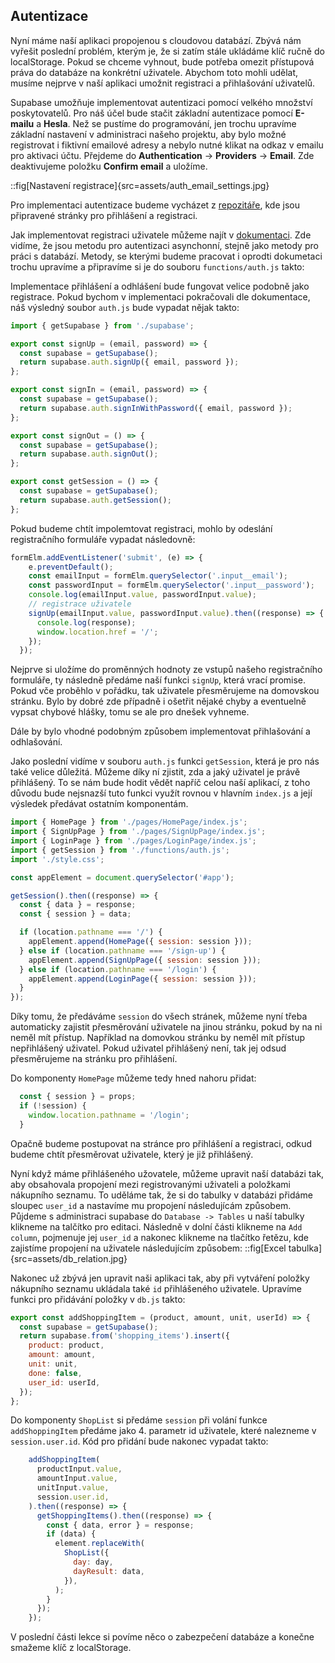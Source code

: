 ## Autentizace

Nyní máme naší aplikaci propojenou s cloudovou databází. Zbývá nám vyřešit poslední problém, kterým je, že si zatím stále ukládáme klíč ručně do localStorage. Pokud se chceme vyhnout, bude potřeba omezit přístupová práva do databáze na konkrétní uživatele. Abychom toto mohli udělat, musíme nejprve v naší aplikaci umožnit registraci a přihlašování uživatelů.

Supabase umožňuje implementovat autentizaci pomocí velkého množství poskytovatelů. Pro náš účel bude stačit základní autentizace pomocí **E-mailu** a **Hesla**. Než se pustíme do programování, jen trochu upravíme základní nastavení v administraci našeho projektu, aby bylo možné registrovat i fiktivní emailové adresy a nebylo nutné klikat na odkaz v emailu pro aktivaci účtu. Přejdeme do **Authentication** -> **Providers** -> **Email**. Zde deaktivujeme položku **Confirm email** a uložíme.

::fig[Nastavení registrace]{src=assets/auth_email_settings.jpg}

Pro implementaci autentizace budeme vycházet z [repozitáře](https://github.com/Czechitas-podklady-WEB/projekt-nakupy-supabase-autentizace-start), kde jsou připravené stránky pro přihlášení a registraci.

Jak implementovat registraci uživatele můžeme najít v [dokumentaci](https://supabase.com/docs/reference/javascript/auth-signup). Zde vidíme, že jsou metodu pro autentizaci asynchonní, stejně jako metody pro práci s databází. Metody, se kterými budeme pracovat i oprodti dokumetaci trochu upravíme a připravíme si je do souboru `functions/auth.js` takto:

Implementace přihlášení a odhlášení bude fungovat velice podobně jako registrace. Pokud bychom v implementaci pokračovali dle dokumentace, náš výsledný soubor `auth.js` bude vypadat nějak takto:

```js
import { getSupabase } from './supabase';

export const signUp = (email, password) => {
  const supabase = getSupabase();
  return supabase.auth.signUp({ email, password });
};

export const signIn = (email, password) => {
  const supabase = getSupabase();
  return supabase.auth.signInWithPassword({ email, password });
};

export const signOut = () => {
  const supabase = getSupabase();
  return supabase.auth.signOut();
};

export const getSession = () => {
  const supabase = getSupabase();
  return supabase.auth.getSession();
};
```

Pokud budeme chtít impolemtovat registraci, mohlo by odeslání registračního formuláře vypadat následovně:

```js
formElm.addEventListener('submit', (e) => {
    e.preventDefault();
    const emailInput = formElm.querySelector('.input__email');
    const passwordInput = formElm.querySelector('.input__password');
    console.log(emailInput.value, passwordInput.value);
    // registrace uživatele
    signUp(emailInput.value, passwordInput.value).then((response) => {
      console.log(response);
      window.location.href = '/';
    });
  });
```

Nejprve si uložíme do proměnných hodnoty ze vstupů našeho registračního formuláře, ty následně předáme naší funkci `signUp`, která vrací promise. Pokud vče proběhlo v pořádku, tak uživatele přesměrujeme na domovskou stránku. Bylo by dobré zde případně i ošetřit nějaké chyby a eventuelně vypsat chybové hlášky, tomu se ale pro dnešek vyhneme.

Dále by bylo vhodné podobným způsobem implementovat přihlašování a odhlašování.

Jako poslední vidíme v souboru `auth.js` funkci `getSession`, která je pro nás také velice důležitá. Můžeme díky ní zjistit, zda a jaký uživatel je právě přihlášený. To se nám bude hodit vědět napříč celou naší aplikací, z toho důvodu bude nejsnazší tuto funkci využít rovnou v hlavním `index.js` a její výsledek předávat ostatním komponentám.

```js
import { HomePage } from './pages/HomePage/index.js';
import { SignUpPage } from './pages/SignUpPage/index.js';
import { LoginPage } from './pages/LoginPage/index.js';
import { getSession } from './functions/auth.js';
import './style.css';

const appElement = document.querySelector('#app');

getSession().then((response) => {
  const { data } = response;
  const { session } = data;

  if (location.pathname === '/') {
    appElement.append(HomePage({ session: session }));
  } else if (location.pathname === '/sign-up') {
    appElement.append(SignUpPage({ session: session }));
  } else if (location.pathname === '/login') {
    appElement.append(LoginPage({ session: session }));
  }
});
```

Díky tomu, že předáváme `session` do všech stránek, můžeme nyní třeba automaticky zajistit přesměrování uživatele na jinou stránku, pokud by na ni neměl mít přístup. Například na domovkou stránku by neměl mít přístup nepřihlášený uživatel. Pokud uživatel přihlášený není, tak jej odsud přesměrujeme na stránku pro přihlášení.

Do komponenty `HomePage` můžeme tedy hned nahoru přidat:

```js
  const { session } = props;
  if (!session) {
    window.location.pathname = '/login';
  }
```
Opačně budeme postupovat na stránce pro přihlášení a registraci, odkud budeme chtít přesměrovat uživatele, který je již přihlášený.

Nyní když máme přihlášeného užovatele, můžeme upravit naší databázi tak, aby obsahovala propojení mezi registrovanými uživateli a položkami nákupního seznamu. To uděláme tak, že si do tabulky v databázi přidáme sloupec `user_id` a nastavíme mu propojení následujícám způsobem. Půjdeme s administraci supabase do `Database -> Tables` u naší tabulky klikneme na talčítko pro editaci. Následně v dolní části klikneme na `Add column`, pojmenuje jej `user_id` a nakonec klikneme na tlačítko řetězu, kde zajistíme propojení na uživatele následujícím způsobem:
::fig[Excel tabulka]{src=assets/db_relation.jpg}

Nakonec už zbývá jen upravit naši aplikaci tak, aby při vytváření položky nákupního seznamu ukládala také `id` přihlášeného uživatele.
Upravíme funkci pro přidávání položky v `db.js` takto:
```js
export const addShoppingItem = (product, amount, unit, userId) => {
  const supabase = getSupabase();
  return supabase.from('shopping_items').insert({
    product: product,
    amount: amount,
    unit: unit,
    done: false,
    user_id: userId,
  });
};
```

Do komponenty `ShopList` si předáme `session` při volání funkce `addShoppingItem` předáme jako 4. parametr id uživatele, které nalezneme v `session.user.id`. Kód pro přidání bude nakonec vypadat takto:

```js
    addShoppingItem(
      productInput.value,
      amountInput.value,
      unitInput.value,
      session.user.id,
    ).then((response) => {
      getShoppingItems().then((response) => {
        const { data, error } = response;
        if (data) {
          element.replaceWith(
            ShopList({
              day: day,
              dayResult: data,
            }),
          );
        }
      });
    });
```

V poslední části lekce si povíme něco o zabezpečení databáze a konečne smažeme klíč z localStorage.
